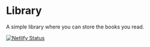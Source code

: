 # Library
A simple library where you can store the books you read.

[![Netlify Status](https://api.netlify.com/api/v1/badges/6096336b-c0ad-4489-8584-95e2f01bfc75/deploy-status)](https://app.netlify.com/sites/peronalbookshelf/deploys)
